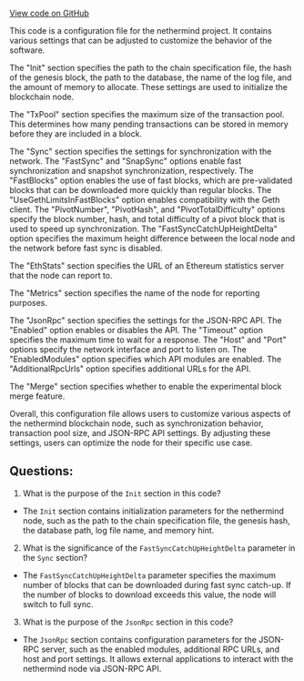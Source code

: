 [View code on GitHub](https://github.com/nethermindeth/nethermind/Nethermind.Runner/configs/ropsten.cfg)

This code is a configuration file for the nethermind project. It contains various settings that can be adjusted to customize the behavior of the software. 

The "Init" section specifies the path to the chain specification file, the hash of the genesis block, the path to the database, the name of the log file, and the amount of memory to allocate. These settings are used to initialize the blockchain node.

The "TxPool" section specifies the maximum size of the transaction pool. This determines how many pending transactions can be stored in memory before they are included in a block.

The "Sync" section specifies the settings for synchronization with the network. The "FastSync" and "SnapSync" options enable fast synchronization and snapshot synchronization, respectively. The "FastBlocks" option enables the use of fast blocks, which are pre-validated blocks that can be downloaded more quickly than regular blocks. The "UseGethLimitsInFastBlocks" option enables compatibility with the Geth client. The "PivotNumber", "PivotHash", and "PivotTotalDifficulty" options specify the block number, hash, and total difficulty of a pivot block that is used to speed up synchronization. The "FastSyncCatchUpHeightDelta" option specifies the maximum height difference between the local node and the network before fast sync is disabled.

The "EthStats" section specifies the URL of an Ethereum statistics server that the node can report to.

The "Metrics" section specifies the name of the node for reporting purposes.

The "JsonRpc" section specifies the settings for the JSON-RPC API. The "Enabled" option enables or disables the API. The "Timeout" option specifies the maximum time to wait for a response. The "Host" and "Port" options specify the network interface and port to listen on. The "EnabledModules" option specifies which API modules are enabled. The "AdditionalRpcUrls" option specifies additional URLs for the API.

The "Merge" section specifies whether to enable the experimental block merge feature.

Overall, this configuration file allows users to customize various aspects of the nethermind blockchain node, such as synchronization behavior, transaction pool size, and JSON-RPC API settings. By adjusting these settings, users can optimize the node for their specific use case.
## Questions: 
 1. What is the purpose of the `Init` section in this code?
- The `Init` section contains initialization parameters for the nethermind node, such as the path to the chain specification file, the genesis hash, the database path, log file name, and memory hint.

2. What is the significance of the `FastSyncCatchUpHeightDelta` parameter in the `Sync` section?
- The `FastSyncCatchUpHeightDelta` parameter specifies the maximum number of blocks that can be downloaded during fast sync catch-up. If the number of blocks to download exceeds this value, the node will switch to full sync.

3. What is the purpose of the `JsonRpc` section in this code?
- The `JsonRpc` section contains configuration parameters for the JSON-RPC server, such as the enabled modules, additional RPC URLs, and host and port settings. It allows external applications to interact with the nethermind node via JSON-RPC API.